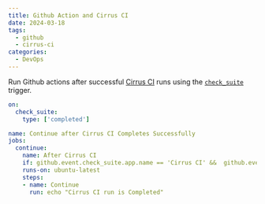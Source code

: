 ```yaml
---
title: Github Action and Cirrus CI
date: 2024-03-18
tags:
  - github
  - cirrus-ci
categories:
  - DevOps
---
```


Run Github actions after successful [Cirrus CI](https://cirrus-ci.org/) runs using the [`check_suite`](https://docs.github.com/en/actions/reference/events-that-trigger-workflows#check_suite) trigger.

<!-- more -->

```yaml title=".github/workflows/cirrus.yml"
on:
  check_suite:
    type: ['completed']

name: Continue after Cirrus CI Completes Successfully
jobs:
  continue:
    name: After Cirrus CI
    if: github.event.check_suite.app.name == 'Cirrus CI' &&  github.event.check_suite.conclusion == 'success'
    runs-on: ubuntu-latest
    steps:
    - name: Continue
      run: echo "Cirrus CI run is Completed"
```
